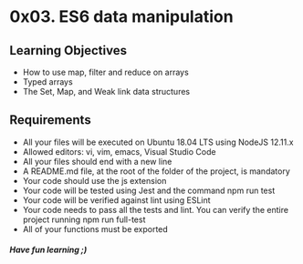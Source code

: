 # 0x03. ES6 data manipulation
## Learning Objectives
* How to use map, filter and reduce on arrays
* Typed arrays
* The Set, Map, and Weak link data structures
## Requirements
* All your files will be executed on Ubuntu 18.04 LTS using NodeJS 12.11.x
* Allowed editors: vi, vim, emacs, Visual Studio Code
* All your files should end with a new line
* A README.md file, at the root of the folder of the project, is mandatory
* Your code should use the js extension
* Your code will be tested using Jest and the command npm run test
* Your code will be verified against lint using ESLint
* Your code needs to pass all the tests and lint. You can verify the entire project running npm run full-test
* All of your functions must be exported

##### Have fun learning ;)
